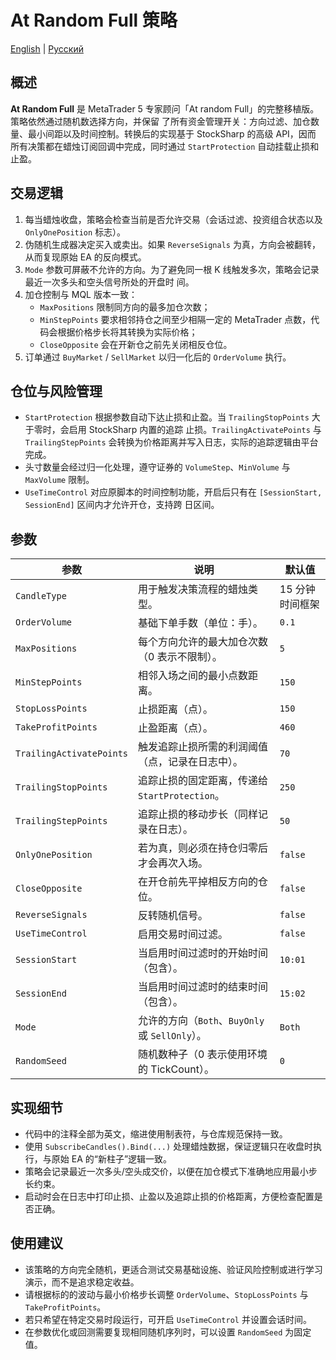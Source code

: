 # At Random Full 策略
[English](README.md) | [Русский](README_ru.md)

## 概述
**At Random Full** 是 MetaTrader 5 专家顾问「At random Full」的完整移植版。策略依然通过随机数选择方向，并保留
了所有资金管理开关：方向过滤、加仓数量、最小间距以及时间控制。转换后的实现基于 StockSharp 的高级 API，因而
所有决策都在蜡烛订阅回调中完成，同时通过 `StartProtection` 自动挂载止损和止盈。

## 交易逻辑
1. 每当蜡烛收盘，策略会检查当前是否允许交易（会话过滤、投资组合状态以及 `OnlyOnePosition` 标志）。
2. 伪随机生成器决定买入或卖出。如果 `ReverseSignals` 为真，方向会被翻转，从而复现原始 EA 的反向模式。
3. `Mode` 参数可屏蔽不允许的方向。为了避免同一根 K 线触发多次，策略会记录最近一次多头和空头信号所处的开盘时
   间。
4. 加仓控制与 MQL 版本一致：
   - `MaxPositions` 限制同方向的最多加仓次数；
   - `MinStepPoints` 要求相邻持仓之间至少相隔一定的 MetaTrader 点数，代码会根据价格步长将其转换为实际价格；
   - `CloseOpposite` 会在开新仓之前先关闭相反仓位。
5. 订单通过 `BuyMarket` / `SellMarket` 以归一化后的 `OrderVolume` 执行。

## 仓位与风险管理
- `StartProtection` 根据参数自动下达止损和止盈。当 `TrailingStopPoints` 大于零时，会启用 StockSharp 内置的追踪
  止损。`TrailingActivatePoints` 与 `TrailingStepPoints` 会转换为价格距离并写入日志，实际的追踪逻辑由平台完成。
- 头寸数量会经过归一化处理，遵守证券的 `VolumeStep`、`MinVolume` 与 `MaxVolume` 限制。
- `UseTimeControl` 对应原脚本的时间控制功能，开启后只有在 `[SessionStart, SessionEnd]` 区间内才允许开仓，支持跨
  日区间。

## 参数
| 参数 | 说明 | 默认值 |
| --- | --- | --- |
| `CandleType` | 用于触发决策流程的蜡烛类型。 | 15 分钟时间框架 |
| `OrderVolume` | 基础下单手数（单位：手）。 | `0.1` |
| `MaxPositions` | 每个方向允许的最大加仓次数（0 表示不限制）。 | `5` |
| `MinStepPoints` | 相邻入场之间的最小点数距离。 | `150` |
| `StopLossPoints` | 止损距离（点）。 | `150` |
| `TakeProfitPoints` | 止盈距离（点）。 | `460` |
| `TrailingActivatePoints` | 触发追踪止损所需的利润阈值（点，记录在日志中）。 | `70` |
| `TrailingStopPoints` | 追踪止损的固定距离，传递给 `StartProtection`。 | `250` |
| `TrailingStepPoints` | 追踪止损的移动步长（同样记录在日志）。 | `50` |
| `OnlyOnePosition` | 若为真，则必须在持仓归零后才会再次入场。 | `false` |
| `CloseOpposite` | 在开仓前先平掉相反方向的仓位。 | `false` |
| `ReverseSignals` | 反转随机信号。 | `false` |
| `UseTimeControl` | 启用交易时间过滤。 | `false` |
| `SessionStart` | 当启用时间过滤时的开始时间（包含）。 | `10:01` |
| `SessionEnd` | 当启用时间过滤时的结束时间（包含）。 | `15:02` |
| `Mode` | 允许的方向（`Both`、`BuyOnly` 或 `SellOnly`）。 | `Both` |
| `RandomSeed` | 随机数种子（0 表示使用环境的 TickCount）。 | `0` |

## 实现细节
- 代码中的注释全部为英文，缩进使用制表符，与仓库规范保持一致。
- 使用 `SubscribeCandles().Bind(...)` 处理蜡烛数据，保证逻辑只在收盘时执行，与原始 EA 的“新柱子”逻辑一致。
- 策略会记录最近一次多头/空头成交价，以便在加仓模式下准确地应用最小步长约束。
- 启动时会在日志中打印止损、止盈以及追踪止损的价格距离，方便检查配置是否正确。

## 使用建议
- 该策略的方向完全随机，更适合测试交易基础设施、验证风险控制或进行学习演示，而不是追求稳定收益。
- 请根据标的的波动与最小价格步长调整 `OrderVolume`、`StopLossPoints` 与 `TakeProfitPoints`。
- 若只希望在特定交易时段运行，可开启 `UseTimeControl` 并设置会话时间。
- 在参数优化或回测需要复现相同随机序列时，可以设置 `RandomSeed` 为固定值。
